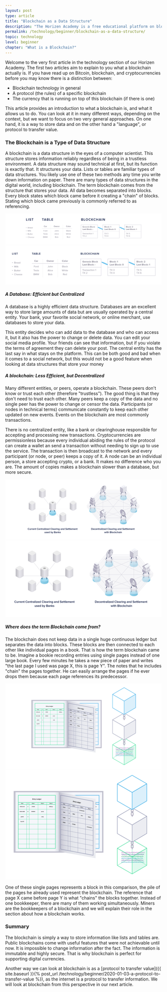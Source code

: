 ```yaml
---
layout: post
type: article
title: "Blockchain as a Data Structure"
description: "The Horizen Academy is a free educational platform on blockchain technology, cryptocurrency, and privacy.  In this chapter, you will learn how a blockchain stores data and why this makes it suitable to transfer value at a beginner level."
permalink: /technology/beginner/blockchain-as-a-data-structure/
topic: technology
level: beginner
chapter: "What is a Blockchain?"
---
```


Welcome to the very first article in the technology section of our Horizen Academy. The first two articles aim to explain to you what a blockchain actually is. If you have read up on Bitcoin, blockchain, and cryptocurrencies before you may know there is a distinction between:

<ul class="lead">
    <li>Blockchain technology in general</li>
    <li>A protocol (the rules) of a specific blockchain</li>
    <li>The currency that is running on top of this blockchain (if there is one)</li>
</ul>

This article provides an introduction to what a blockchain is, and what it allows us to do. You can look at it in many different ways, depending on the context, but we want to focus on two very general approaches. On one hand, it is a way to store data and on the other hand a "language", or protocol to transfer value.

### The Blockchain is a Type of Data Structure

A blockchain is a data structure in the eyes of a computer scientist. This structure stores information reliably regardless of being in a trustless environment. A data structure may sound technical at first, but its function is exactly that. It structures your data. Lists or tables are familiar types of data structures. You likely use one of these two methods any time you write down information on paper. There are many types of data structures in the digital world, including blockchain. The term blockchain comes from the structure that stores your data. All data becomes separated into blocks. Every block states which block came before it creating a "chain" of blocks. Stating which block came previously is commonly referred to as referencing.

![List table chain](/assets/post_files/technology/beginner/blockchain-as-a-data-structure/list_table_chain_D.jpg)
![List table chain](/assets/post_files/technology/beginner/blockchain-as-a-data-structure/list_table_chain_M.jpg)


##### A Database: Efficient but Centralized
A database is a highly efficient data structure. Databases are an excellent way to store large amounts of data but are usually operated by a central entity. Your bank, your favorite social network, or online merchant, use databases to store your data.

This entity decides who can add data to the database and who can access it, but it also has the power to change or delete data. You can edit your social media profile. Your friends can see that information, but if you violate the terms of agreement they can delete your post. The central entity has the last say in what stays on the platform. This can be both good and bad when it comes to a social network, but this would not be a good feature when looking at data structures that store your money


##### A blockchain: Less Efficient, but Decentralized
Many different entities, or peers, operate a blockchain. These peers don't know or trust each other (therefore "trustless"). The good thing is that they don't need to trust each other. Many peers keep a copy of the data and no single peer has the power to change or censor the data. Participants (or nodes in technical terms) communicate constantly to keep each other updated on new events. Events on the blockchain are most commonly transactions.

There is no centralized entity, like a bank or clearinghouse responsible for accepting and processing new transactions. Cryptocurrencies are permissionless because every individual abiding the rules of the protocol can create a wallet an send a transaction without needing to sign up to use the service. The transaction is then broadcast to the network and every participant (or node, or peer) keeps a copy of it. A node can be an individual person, a store accepting crypto, or a bank. It makes no difference who you are. The amount of copies makes a blockchain slower than a database, but more secure.

![Decentralised clearing](/assets/post_files/technology/beginner/blockchain-as-a-data-structure/decentralised_clearing_D.jpg)
![Decentralised clearing](/assets/post_files/technology/beginner/blockchain-as-a-data-structure/decentralised_clearing_M.jpg)


##### Where does the term Blockchain come from?
The blockchain does not keep data in a single huge continuous ledger but separates the data into blocks. These blocks are then connected to each other like individual pages in a book. That is how the term blockchain came to be. Imagine a bookie recording entries using single pages instead of one large book. Every few minutes he takes a new piece of paper and writes "the last page I used was page X, this is page Y". The notes that he includes "chain" the pages together. He can easily arrange the pages if he ever drops them because each page references its predecessor.


![Book blockchain](/assets/post_files/technology/beginner/blockchain-as-a-data-structure/book_blockchain_D.jpg)
![Book blockchain](/assets/post_files/technology/beginner/blockchain-as-a-data-structure/book_blockchain_M.jpg)


One of these single pages represents a block in this comparison, the pile of the pages he already used represent the blockchain. The reference that page X came before page Y is what "chains" the blocks together. Instead of one bookkeeper, there are many of them working simultaneously. Miners are the bookkeepers of a blockchain and we will explain their role in the section about how a blockchain works.

### Summary

The blockchain is simply a way to store information like lists and tables are. Public blockchains come with useful features that were not achievable until now. It is impossible to change information after the fact. The information is immutable and highly secure. That is why blockchain is perfect for supporting digital currencies.

Another way we can look at blockchain is as a [protocol to transfer value]({{ site.baseurl }}{% post_url /technology/beginner/2020-01-03-a-protocol-to-transfer-value %}), as the internet is a protocol to transfer information. We will look at blockchain from this perspective in our next article.
